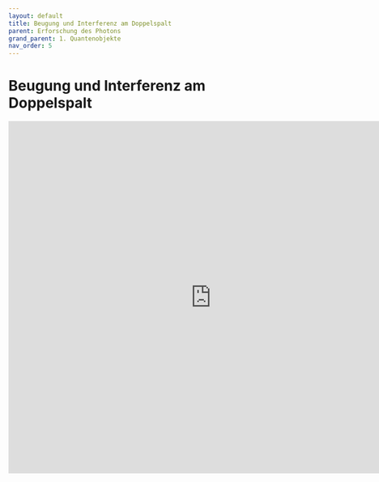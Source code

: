 ```yaml
---
layout: default
title: Beugung und Interferenz am Doppelspalt
parent: Erforschung des Photons
grand_parent: 1. Quantenobjekte
nav_order: 5
---
```


# Beugung und Interferenz am Doppelspalt
<iframe scrolling="no" src="https://www.geogebra.org/material/iframe/id/bJ2yqGRm/width/932/height/697/border/888888/smb/false/stb/false/stbh/false/ai/false/asb/false/sri/true/rc/false/ld/false/sdz/true/ctl/false" width="800px" height="697px" style="border:0px;"> </iframe>
